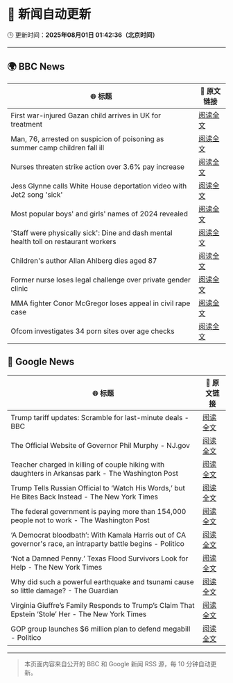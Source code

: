 # 🧠 新闻自动更新

🕒 更新时间：**2025年08月01日 01:42:36（北京时间）**

---

## 🌍 BBC News

| 🌐 标题 | 🔗 原文链接 |
|--------|-------------|
| First war-injured Gazan child arrives in UK for treatment | [阅读全文](https://www.bbc.com/news/articles/cvgn6979n59o?at_medium=RSS&at_campaign=rss) |
| Man, 76, arrested on suspicion of poisoning as summer camp children fall ill | [阅读全文](https://www.bbc.com/news/articles/cq58lgnvvypo?at_medium=RSS&at_campaign=rss) |
| Nurses threaten strike action over 3.6% pay increase | [阅读全文](https://www.bbc.com/news/articles/c36je08d111o?at_medium=RSS&at_campaign=rss) |
| Jess Glynne calls White House deportation video with Jet2 song 'sick' | [阅读全文](https://www.bbc.com/news/articles/clyjggjplyqo?at_medium=RSS&at_campaign=rss) |
| Most popular boys' and girls' names of 2024 revealed | [阅读全文](https://www.bbc.com/news/articles/ckgyznp615zo?at_medium=RSS&at_campaign=rss) |
| 'Staff were physically sick': Dine and dash mental health toll on restaurant workers | [阅读全文](https://www.bbc.com/news/articles/cjd24ky4818o?at_medium=RSS&at_campaign=rss) |
| Children's author Allan Ahlberg dies aged 87 | [阅读全文](https://www.bbc.com/news/articles/cpdjn48w1v9o?at_medium=RSS&at_campaign=rss) |
| Former nurse loses legal challenge over private gender clinic | [阅读全文](https://www.bbc.com/news/articles/cpdjnz6ngd9o?at_medium=RSS&at_campaign=rss) |
| MMA fighter Conor McGregor loses appeal in civil rape case | [阅读全文](https://www.bbc.com/news/articles/cd6n04xjj1qo?at_medium=RSS&at_campaign=rss) |
| Ofcom investigates 34 porn sites over age checks | [阅读全文](https://www.bbc.com/news/articles/c5y2xx6z6eko?at_medium=RSS&at_campaign=rss) |

## 📰 Google News

| 🌐 标题 | 🔗 原文链接 |
|--------|-------------|
| Trump tariff updates: Scramble for last-minute deals - BBC | [阅读全文](https://news.google.com/rss/articles/CBMiVEFVX3lxTFBOb0dFdVFUSGc1SnRWMUs4c3dPSW9lSllOWmJ5WkxBYWN4TzNGRmFGTEF6bC13MFVEQUFremx1WkFqY0FGaks5Q092aVNGTW56VXpXeQ?oc=5) |
| The Official Website of Governor Phil Murphy - NJ.gov | [阅读全文](https://news.google.com/rss/articles/CBMieEFVX3lxTE51eGdyU0JzckFGSkx1cXdhZ1kzNzFCbnRHckFBaWJVbnFqak5KZFRrRmp0TU04ZHVWNmxZSWRYNm9IeUt1QlBGVzVqMFZ2Qi1BWE1MTjdQZktaQTRkUW0wYnhJejUtUlUybWtvakxrYjRLNDJzR01TVQ?oc=5) |
| Teacher charged in killing of couple hiking with daughters in Arkansas park - The Washington Post | [阅读全文](https://news.google.com/rss/articles/CBMiiwFBVV95cUxOTGoxa1RTeksxNnNoTThTWUdqMHRkNThiMWZXZ2tVdGxNbVl2LVc3SC01OUQ4REZmbDVWcW9VdnRZV19JNWlBc0NpYndIeGExNG9lblZNcTdybC1pSWVhQ3NacFozLVhPaHptblpOS0lIUzRwTVhpTWlRX2wzVUh0TFJxRjY5Zm5mdzFN?oc=5) |
| Trump Tells Russian Official to ‘Watch His Words,’ but He Bites Back Instead - The New York Times | [阅读全文](https://news.google.com/rss/articles/CBMif0FVX3lxTE9Ga3ZFVmtYQU5zdFQ3QTRFNk9LTkhGaE1fcmV1X2RmRVdEX21hZXczdmx6SmNDNUppUVdISzV1Ymo1QUlMcmxsV3lkUk5PY1JWcHRibTFiMlVrX183anQ4eENRUkRCYVlGeDQyX0N3TGt3SHI0dWowMnBVbEE4Q0k?oc=5) |
| The federal government is paying more than 154,000 people not to work - The Washington Post | [阅读全文](https://news.google.com/rss/articles/CBMijAFBVV95cUxOZEVGWHlibkpwNVBEYUFkdk9MTnl6Q3JpYVhRanphZFZ0TDV6Yl9aMHhySXhJSi16ODBTTEZFNXVkMEtkckVlVXRsVGh3YmZtaXpNRGpxa0tCdHNsQTdEMnhTdG9YUXlBMUlVUGIzQzRydXNlS25PMDE0b3JNMlMzelhHeHpOODBrcFZ4Zg?oc=5) |
| ‘A Democrat bloodbath’: With Kamala Harris out of CA governor's race, an intraparty battle begins - Politico | [阅读全文](https://news.google.com/rss/articles/CBMiqgFBVV95cUxPTURyR2VpdXN5NDBseXdJd1IydFhHUkhMU21YRmtfM3NocVV5eG1jMmFlTmRNakxoU0ZPVUtoUVFBR2lQUEZzT3RtVXV5T2I5SDg5emxTWjRIVnVWTFlpZlV6STZZZ0VaOVBwNVQ4S2cwS1g2SFZadHNfWi1mVjhtcVhqQWhtdjNQZE5ZT2hlcTlQajNrWEF3Z296cGxiMkwwSDR1TTRtRENmUQ?oc=5) |
| ‘Not a Damned Penny.’ Texas Flood Survivors Look for Help - The New York Times | [阅读全文](https://news.google.com/rss/articles/CBMickFVX3lxTE5Ca0hTd0htbGRsRVk2eGMySGs5ZGdyYUlNeG0wX2tDVDlpUVlid2czeTB2b3FRamREcWctNDJJRUFDMWd1cHdoMVl1RGJpWXhuRnQ2WFNWTzVjekdaT25Calc5MjVjVUZnaTFLOWhCZGl1QQ?oc=5) |
| Why did such a powerful earthquake and tsunami cause so little damage? - The Guardian | [阅读全文](https://news.google.com/rss/articles/CBMiqwFBVV95cUxOcHVwWHNFT2lnY0w2bDdfVC1XckViVEdESldiNVkxR3dGNVE5cUM4VV9qU3hyT2dWcDRSR0lyV1Zwa3k2cThHY19qdmdKUWY0TGpMemE3NmtUUVVfaFZnWWtiR2lmR0IwQXhOd19jbE10VjRNMnR2MXFYMU5zdXFIRlhlQ2RrRUsybldocWFfdGdUSFdaWkh5aUExREcyaDM0V0t6NWYzclVyTzg?oc=5) |
| Virginia Giuffre’s Family Responds to Trump’s Claim That Epstein ‘Stole’ Her - The New York Times | [阅读全文](https://news.google.com/rss/articles/CBMikwFBVV95cUxNeVBQT0VuNm1qVDJ1SUs0azBRWUlVdldIZG5VbGxkZGgtenpINWdrTEhhVHJRU1RLb2Z1V2lhWWh5Vmhfc1JxMmk1TEphbGJORktyeWZNNVZtd1hIamNpUWJrWWdidGE4UDg3MkE1ZFhGNDRXV0haS0sxczVkdUU3X0F5dHhwRkk2R3BBd3VObkxZSFk?oc=5) |
| GOP group launches $6 million plan to defend megabill - Politico | [阅读全文](https://news.google.com/rss/articles/CBMingFBVV95cUxPWVZ4TThISmhFcGdvaWJyemFIbHdYd3p2TTJxWi1nNDZlS2hTYzZlNUF0eklnVGN0YVZhcHlkY3E2TGdLT2lWRVI3dGoyQ0dNaTZGbzNkR0V4LXNLdk4za0JDUmVqNE1xeno3TnlYNms4REQtbEVwOFRUXzRPU095MmZOY1dacUVpMHNfcFc3cGlEcnY4Y1llaVh3M2VYdw?oc=5) |

---
> 本页面内容来自公开的 BBC 和 Google 新闻 RSS 源，每 10 分钟自动更新。